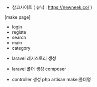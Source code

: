 * 참고사이트 ( 뉴닉 : https://newneek.co/ )

[make page]
- login
- registe
- search
- main
- category

* laravel 레지스토리 생성

- laravel 폴더 생성
composer 

- controller 생성
php artisan make:폴더명

